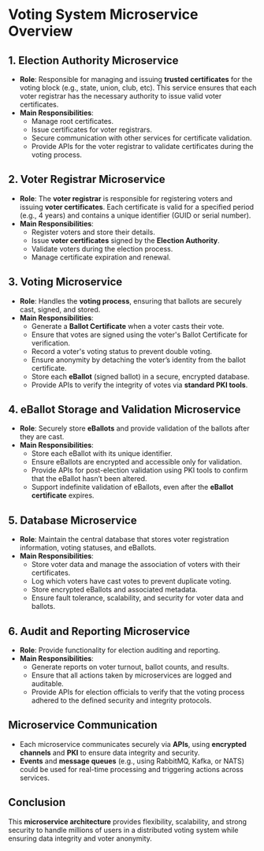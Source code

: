 # Voting System Microservice Overview

## 1. Election Authority Microservice
- **Role**: Responsible for managing and issuing **trusted certificates** for the voting block (e.g., state, union, club, etc). This service ensures that each voter registrar has the necessary authority to issue valid voter certificates.
- **Main Responsibilities**:
  - Manage root certificates.
  - Issue certificates for voter registrars.
  - Secure communication with other services for certificate validation.
  - Provide APIs for the voter registrar to validate certificates during the voting process.

## 2. Voter Registrar Microservice
- **Role**: The **voter registrar** is responsible for registering voters and issuing **voter certificates**. Each certificate is valid for a specified period (e.g., 4 years) and contains a unique identifier (GUID or serial number).
- **Main Responsibilities**:
  - Register voters and store their details.
  - Issue **voter certificates** signed by the **Election Authority**.
  - Validate voters during the election process.
  - Manage certificate expiration and renewal.

## 3. Voting Microservice
- **Role**: Handles the **voting process**, ensuring that ballots are securely cast, signed, and stored.
- **Main Responsibilities**:
  - Generate a **Ballot Certificate** when a voter casts their vote.
  - Ensure that votes are signed using the voter's Ballot Certificate for verification.
  - Record a voter's voting status to prevent double voting.
  - Ensure anonymity by detaching the voter’s identity from the ballot certificate.
  - Store each **eBallot** (signed ballot) in a secure, encrypted database.
  - Provide APIs to verify the integrity of votes via **standard PKI tools**.

## 4. eBallot Storage and Validation Microservice
- **Role**: Securely store **eBallots** and provide validation of the ballots after they are cast.
- **Main Responsibilities**:
  - Store each eBallot with its unique identifier.
  - Ensure eBallots are encrypted and accessible only for validation.
  - Provide APIs for post-election validation using PKI tools to confirm that the eBallot hasn’t been altered.
  - Support indefinite validation of eBallots, even after the **eBallot certificate** expires.

## 5. Database Microservice
- **Role**: Maintain the central database that stores voter registration information, voting statuses, and eBallots.
- **Main Responsibilities**:
  - Store voter data and manage the association of voters with their certificates.
  - Log which voters have cast votes to prevent duplicate voting.
  - Store encrypted eBallots and associated metadata.
  - Ensure fault tolerance, scalability, and security for voter data and ballots.

## 6. Audit and Reporting Microservice
- **Role**: Provide functionality for election auditing and reporting.
- **Main Responsibilities**:
  - Generate reports on voter turnout, ballot counts, and results.
  - Ensure that all actions taken by microservices are logged and auditable.
  - Provide APIs for election officials to verify that the voting process adhered to the defined security and integrity protocols.

## Microservice Communication
- Each microservice communicates securely via **APIs**, using **encrypted channels** and **PKI** to ensure data integrity and security.
- **Events** and **message queues** (e.g., using RabbitMQ, Kafka, or NATS) could be used for real-time processing and triggering actions across services.

## Conclusion

This **microservice architecture** provides flexibility, scalability, and strong security to handle millions of users in a distributed voting system while ensuring data integrity and voter anonymity.
